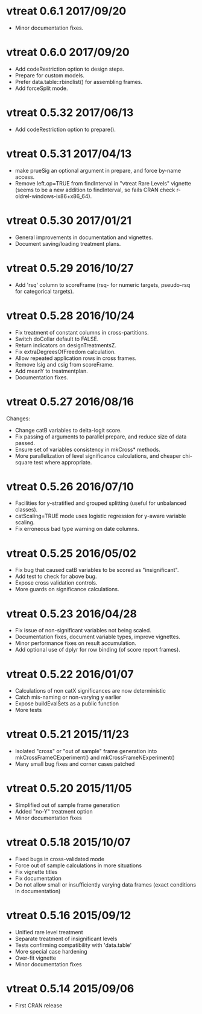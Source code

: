 

# vtreat 0.6.1 2017/09/20

- Minor documentation fixes.

# vtreat 0.6.0 2017/09/20

- Add codeRestriction option to design steps.
- Prepare for custom models.
- Prefer data.table::rbindlist() for assembling frames.
- Add forceSplit mode.

# vtreat 0.5.32 2017/06/13

- Add codeRestriction option to prepare().

# vtreat 0.5.31 2017/04/13


- make prueSig an optional argument in prepare, and force by-name access.
- Remove left.op=TRUE from findInterval in "vtreat Rare Levels" vignette (seems to be a new addition to findInterval, so fails CRAN check r-oldrel-windows-ix86+x86_64).


# vtreat 0.5.30 2017/01/21

- General improvements in documentation and vignettes.
- Document saving/loading treatment plans.


# vtreat 0.5.29 2016/10/27

- Add 'rsq' column to scoreFrame (rsq- for numeric targets, pseudo-rsq for categorical targets).

# vtreat 0.5.28 2016/10/24


- Fix treatment of constant columns in cross-partitions.
- Switch doCollar default to FALSE.
- Return indicators on designTreatmentsZ.
- Fix extraDegreesOfFreedom calculation.
- Allow repeated application rows in cross frames.
- Remove lsig and csig from scoreFrame.
- Add meanY to treatmentplan.
- Documentation fixes.


# vtreat 0.5.27 2016/08/16

Changes:

- Change catB variables to delta-logit score.
- Fix passing of arguments to parallel prepare, and reduce size of data passed.
- Ensure set of variables consistency in mkCross* methods.
- More parallelization of level significance calculations, and cheaper chi-square test where appropriate.

# vtreat 0.5.26 2016/07/10

- Facilities for y-stratified and grouped splitting (useful for unbalanced classes).
- catScaling=TRUE mode uses logistic regression for y-aware variable scaling.
- Fix erroneous bad type warning on date columns.


# vtreat 0.5.25 2016/05/02


- Fix bug that caused catB variables to be scored as "insignificant".
- Add test to check for above bug.
- Expose cross validation controls.
- More guards on significance calculations.


# vtreat 0.5.23 2016/04/28

- Fix issue of non-significant variables not being scaled.
- Documentation fixes, document variable types, improve vignettes.
- Minor performance fixes on result accumulation.
- Add optional use of dplyr for row binding (of score report frames).


# vtreat 0.5.22 2016/01/07


- Calculations of non catX significances are now deterministic
- Catch mis-naming or non-varying y earlier
- Expose buildEvalSets as a public function
- More tests


# vtreat 0.5.21 2015/11/23

- Isolated "cross" or "out of sample" frame generation into mkCrossFrameCExperiment() and mkCrossFrameNExperiment()
- Many small bug fixes and corner cases patched


# vtreat 0.5.20 2015/11/05


- Simplified out of sample frame generation
- Added "no-Y" treatment option
- Minor documentation fixes


# vtreat 0.5.18 2015/10/07

- Fixed bugs in cross-validated mode
- Force out of sample calculations in more situations
- Fix vignette titles
- Fix documentation
- Do not allow small or insufficiently varying data frames (exact conditions in documentation)


# vtreat 0.5.16 2015/09/12


-  Unified rare level treatment
-  Separate treatment of insignificant levels
-  Tests confirming compatibility with 'data.table'
-  More special case hardening
-  Over-fit vignette
-  Minor documentation fixes



# vtreat 0.5.14 2015/09/06

- First CRAN release
